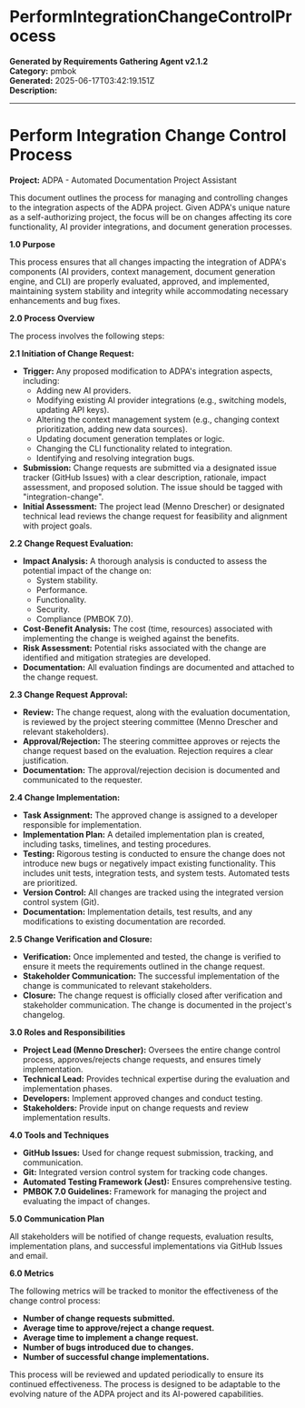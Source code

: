 # PerformIntegrationChangeControlProcess

**Generated by Requirements Gathering Agent v2.1.2**  
**Category:** pmbok  
**Generated:** 2025-06-17T03:42:19.151Z  
**Description:** 

---

# Perform Integration Change Control Process

**Project:** ADPA - Automated Documentation Project Assistant

This document outlines the process for managing and controlling changes to the integration aspects of the ADPA project.  Given ADPA's unique nature as a self-authorizing project, the focus will be on changes affecting its core functionality, AI provider integrations, and document generation processes.

**1.0 Purpose**

This process ensures that all changes impacting the integration of ADPA's components (AI providers, context management, document generation engine, and CLI) are properly evaluated, approved, and implemented, maintaining system stability and integrity while accommodating necessary enhancements and bug fixes.

**2.0 Process Overview**

The process involves the following steps:

**2.1 Initiation of Change Request:**

* **Trigger:** Any proposed modification to ADPA's integration aspects, including:
    * Adding new AI providers.
    * Modifying existing AI provider integrations (e.g., switching models, updating API keys).
    * Altering the context management system (e.g., changing context prioritization, adding new data sources).
    * Updating document generation templates or logic.
    * Changing the CLI functionality related to integration.
    * Identifying and resolving integration bugs.
* **Submission:** Change requests are submitted via a designated issue tracker (GitHub Issues) with a clear description, rationale, impact assessment, and proposed solution.  The issue should be tagged with "integration-change".
* **Initial Assessment:** The project lead (Menno Drescher) or designated technical lead reviews the change request for feasibility and alignment with project goals.


**2.2 Change Request Evaluation:**

* **Impact Analysis:** A thorough analysis is conducted to assess the potential impact of the change on:
    * System stability.
    * Performance.
    * Functionality.
    * Security.
    * Compliance (PMBOK 7.0).
* **Cost-Benefit Analysis:** The cost (time, resources) associated with implementing the change is weighed against the benefits.
* **Risk Assessment:** Potential risks associated with the change are identified and mitigation strategies are developed.
* **Documentation:** All evaluation findings are documented and attached to the change request.

**2.3 Change Request Approval:**

* **Review:** The change request, along with the evaluation documentation, is reviewed by the project steering committee (Menno Drescher and relevant stakeholders).
* **Approval/Rejection:** The steering committee approves or rejects the change request based on the evaluation.  Rejection requires a clear justification.
* **Documentation:** The approval/rejection decision is documented and communicated to the requester.

**2.4 Change Implementation:**

* **Task Assignment:**  The approved change is assigned to a developer responsible for implementation.
* **Implementation Plan:** A detailed implementation plan is created, including tasks, timelines, and testing procedures.
* **Testing:** Rigorous testing is conducted to ensure the change does not introduce new bugs or negatively impact existing functionality.  This includes unit tests, integration tests, and system tests.  Automated tests are prioritized.
* **Version Control:** All changes are tracked using the integrated version control system (Git).
* **Documentation:** Implementation details, test results, and any modifications to existing documentation are recorded.

**2.5 Change Verification and Closure:**

* **Verification:** Once implemented and tested, the change is verified to ensure it meets the requirements outlined in the change request.
* **Stakeholder Communication:** The successful implementation of the change is communicated to relevant stakeholders.
* **Closure:** The change request is officially closed after verification and stakeholder communication.  The change is documented in the project's changelog.


**3.0 Roles and Responsibilities**

* **Project Lead (Menno Drescher):** Oversees the entire change control process, approves/rejects change requests, and ensures timely implementation.
* **Technical Lead:** Provides technical expertise during the evaluation and implementation phases.
* **Developers:** Implement approved changes and conduct testing.
* **Stakeholders:** Provide input on change requests and review implementation results.


**4.0 Tools and Techniques**

* **GitHub Issues:** Used for change request submission, tracking, and communication.
* **Git:** Integrated version control system for tracking code changes.
* **Automated Testing Framework (Jest):** Ensures comprehensive testing.
* **PMBOK 7.0 Guidelines:** Framework for managing the project and evaluating the impact of changes.


**5.0 Communication Plan**

All stakeholders will be notified of change requests, evaluation results, implementation plans, and successful implementations via GitHub Issues and email.


**6.0 Metrics**

The following metrics will be tracked to monitor the effectiveness of the change control process:

* **Number of change requests submitted.**
* **Average time to approve/reject a change request.**
* **Average time to implement a change request.**
* **Number of bugs introduced due to changes.**
* **Number of successful change implementations.**


This process will be reviewed and updated periodically to ensure its continued effectiveness.  The process is designed to be adaptable to the evolving nature of the ADPA project and its AI-powered capabilities.
